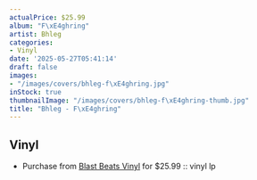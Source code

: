 ```yaml
---
actualPrice: $25.99
album: "F\xE4ghring"
artist: Bhleg
categories:
- Vinyl
date: '2025-05-27T05:41:14'
draft: false
images:
- "/images/covers/bhleg-f\xE4ghring.jpg"
inStock: true
thumbnailImage: "/images/covers/bhleg-f\xE4ghring-thumb.jpg"
title: "Bhleg - F\xE4ghring"
---
```


## Vinyl
* Purchase from [Blast Beats Vinyl](https://blastbeatsvinyl.com/products/bhleg-faghring-vinyl-lp) for $25.99 :: vinyl lp
